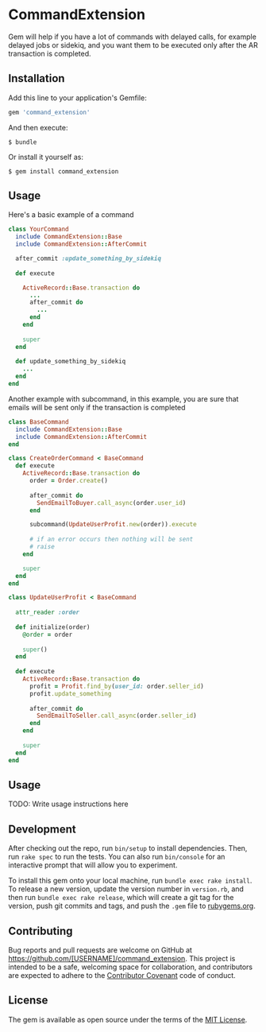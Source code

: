 # CommandExtension

Gem will help if you have a lot of commands with delayed calls, for example delayed jobs or sidekiq, and you want them to be executed only after the AR transaction is completed.

## Installation

Add this line to your application's Gemfile:

```ruby
gem 'command_extension'
```

And then execute:

    $ bundle

Or install it yourself as:

    $ gem install command_extension

## Usage

Here's a basic example of a command

```ruby
class YourCommand
  include CommandExtension::Base
  include CommandExtension::AfterCommit

  after_commit :update_something_by_sidekiq
  
  def execute

    ActiveRecord::Base.transaction do
      ...
      after_commit do
        ...
      end
    end
    
    super
  end
  
  def update_something_by_sidekiq
    ...
  end
end
```

Another example with subcommand, in this example, you are sure that emails will be sent only if the transaction is completed

```ruby
class BaseCommand
  include CommandExtension::Base
  include CommandExtension::AfterCommit
end

class CreateOrderCommand < BaseCommand
  def execute
    ActiveRecord::Base.transaction do
      order = Order.create()
      
      after_commit do
        SendEmailToBuyer.call_async(order.user_id)
      end

      subcommand(UpdateUserProfit.new(order)).execute
      
      # if an error occurs then nothing will be sent
      # raise 
    end

    super
  end
end

class UpdateUserProfit < BaseCommand
  
  attr_reader :order
  
  def initialize(order)
    @order = order
    
    super()
  end
  
  def execute
    ActiveRecord::Base.transaction do
      profit = Profit.find_by(user_id: order.seller_id)
      profit.update_something
      
      after_commit do
        SendEmailToSeller.call_async(order.seller_id)
      end
    end
    
    super
  end
end
```

## Usage

TODO: Write usage instructions here

## Development

After checking out the repo, run `bin/setup` to install dependencies. Then, run `rake spec` to run the tests. You can also run `bin/console` for an interactive prompt that will allow you to experiment.

To install this gem onto your local machine, run `bundle exec rake install`. To release a new version, update the version number in `version.rb`, and then run `bundle exec rake release`, which will create a git tag for the version, push git commits and tags, and push the `.gem` file to [rubygems.org](https://rubygems.org).

## Contributing

Bug reports and pull requests are welcome on GitHub at https://github.com/[USERNAME]/command_extension. This project is intended to be a safe, welcoming space for collaboration, and contributors are expected to adhere to the [Contributor Covenant](http://contributor-covenant.org) code of conduct.

## License

The gem is available as open source under the terms of the [MIT License](https://opensource.org/licenses/MIT).
